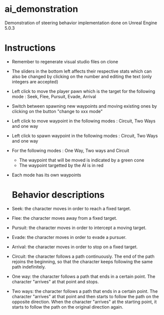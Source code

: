 # ai_demonstration

Demonstration of steering behavior implementation done on Unreal Engine 5.0.3 

# Instructions

- Remember to regenerate visual studio files on clone
- The sliders in the bottom left affects their respective stats which can also be changed by clicking on the number and editing the text (only integers are accepted)
- Left click to move the player pawn which is the target for the following mode : Seek, Flee, Pursuit, Evade, Arrival
- Switch between spawning new waypoints and moving existing ones by clicking on the button "change to xxx mode"
- Left click to move waypoint in the following modes : Circuit, Two Ways and one way
- Left click to spawn waypoint in the following modes : Circuit, Two Ways and one way
- For the following modes : One Way, Two ways and Circuit
  - The waypoint that will be moved is indicated by a green cone
  - The waypoint targetted by the AI is in red
- Each mode has its own waypoints

  # Behavior descriptions

- Seek: the character moves in order to reach a fixed target.
- Flee: the character moves away from a fixed target.
- Pursuit: the character moves in order to intercept a moving target.
- Evade: the character moves in order to evade a pursuer.
- Arrival: the character moves in order to stop on a fixed target.

- Circuit: the character follows a path continuously. The end of the path rejoins the
beginning, so that the character keeps following the same path indefinitely.
- One way: the character follows a path that ends in a certain point. The character "arrives"
at that point and stops.
- Two ways: the character follows a path that ends in a certain point. The character
"arrives" at that point and then starts to follow the path on the opposite direction. When
the character "arrives" at the starting point, it starts to follow the path on the original
direction again.
